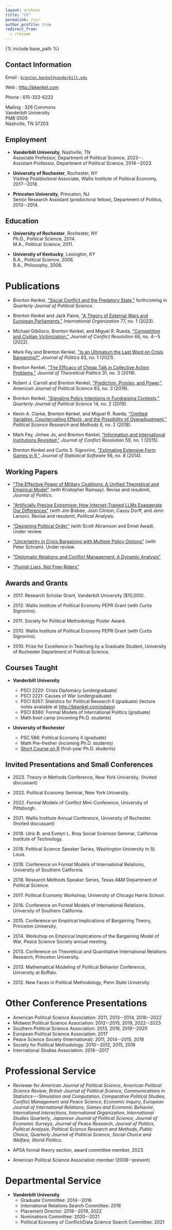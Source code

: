 ```yaml
---
layout: archive
title: "CV"
permalink: /cv/
author_profile: true
redirect_from:
  - /resume
---
```


{% include base_path %}

## Contact Information

Email
:   [`brenton.kenkel@vanderbilt.edu`](mailto:brenton.kenkel@vanderbilt.edu)

Web
:   <http://bkenkel.com>

Phone
:   615-322-6222

Mailing
:   326 Commons  
    Vanderbilt University  
    PMB 0505  
    Nashville, TN 37203 


## Employment

* **Vanderbilt University**, Nashville, TN  
  Associate Professor, Department of Political Science, 2023--.  
  Assistant Professor, Department of Political Science, 2014--2023.

* **University of Rochester**, Rochester, NY  
  Visiting Postdoctoral Associate, Wallis Institute of Political Economy, 2017--2018.

* **Princeton University**, Princeton, NJ  
  Senior Research Assistant (predoctoral fellow), Department of Politics, 2013--2014.


## Education

* **University of Rochester**, Rochester, NY  
  Ph.D., Political Science, 2014.  
  M.A., Political Science, 2011.

* **University of Kentucky**, Lexington, KY  
  B.A., Political Science, 2008.  
  B.A., Philosophy, 2008.


# Publications

* Brenton Kenkel, ["Social Conflict and the Predatory State,"](http://bkenkel.com/papers/social-conflict-predatory-state) forthcoming in *Quarterly Journal of Political Science*.

* Brenton Kenkel and Jack Paine, ["A Theory of External Wars and European Parliaments,"](https://doi.org/10.1017/S0020818322000303) *International Organization* 77, no. 1 (2023).

* Michael Gibilisco, Brenton Kenkel, and Miguel R. Rueda, ["Competition and Civilian Victimization,"](https://doi.org/10.1177/00220027211070621) *Journal of Conflict Resolution* 66, no. 4--5 (2022).

* Mark Fey and Brenton Kenkel, ["Is an Ultimatum the Last Word on Crisis Bargaining?"](https://doi.org/10.1086/708951) *Journal of Politics* 83, no. 1 (2021).

* Brenton Kenkel, ["The Efficacy of Cheap Talk in Collective Action Problems,"](https://doi.org/10.1177/0951629819850625) *Journal of Theoretical Politics* 31, no. 3 (2019).

* Robert J. Carroll and Brenton Kenkel, ["Prediction, Proxies, and Power,"](https://doi.org/10.1111/ajps.12442) *American Journal of Political Science* 63, no. 3 (2019).

* Brenton Kenkel, ["Signaling Policy Intentions in Fundraising Contests,"](http://dx.doi.org/10.1561/100.00018001) *Quarterly Journal of Political Science* 14, no. 2 (2019).

* Kevin A. Clarke, Brenton Kenkel, and Miguel R. Rueda, ["Omitted Variables, Countervailing Effects, and the Possibility of Overadjustment,"](https://doi.org/10.1017/psrm.2016.46) *Political Science Research and Methods* 6, no. 2 (2018).

* Mark Fey, Jinhee Jo, and Brenton Kenkel, ["Information and International Institutions Revisited,"](http://dx.doi.org/10.1177/0022002713503285) *Journal of Conflict Resolution* 59, no. 1 (2015).

* Brenton Kenkel and Curtis S. Signorino, ["Estimating Extensive Form Games in R,"](http://www.jstatsoft.org/v56/i08) *Journal of Statistical Software* 56, no. 8 (2014).


## Working Papers

* ["The Effective Power of Military Coalitions: A Unified Theoretical and Empirical Model"](http://bkenkel.com/papers/effective-power-coalitions) (with Kristopher Ramsay).  Revise and resubmit, *Journal of Politics*.

* ["Artificially Precise Extremism: How Internet-Trained LLMs Exaggerate Our Differences"](https://osf.io/preprints/socarxiv/5ecfa/) (with Jim Bisbee, Josh Clinton, Cassy Dorff, and Jenn Larson).  Revise and resubmit, *Political Analysis*.

* ["Designing Political Order"](http://bkenkel.com/papers/designing-political-order) (with Scott Abramson and Emiel Awad).  Under review.

* ["Uncertainty in Crisis Bargaining with Multiple Policy Options"](http://bkenkel.com/papers/hassling-design) (with Peter Schram).  Under review.

* ["Diplomatic Relations and Conflict Management: A Dynamic Analysis"](http://bkenkel.com/papers/diplomatic-relations-conflict)

* ["Punish Liars, Not Free-Riders"](http://bkenkel.com/papers/punish-liars)



## Awards and Grants

* 2017\.  Research Scholar Grant, Vanderbilt University (\$10,000).

* 2012\.  Wallis Institute of Political Economy PEPR Grant (with Curtis Signorino).

* 2011\.  Society for Political Methodology Poster Award.

* 2010\.  Wallis Institute of Political Economy PEPR Grant (with Curtis Signorino).

* 2010\.  Prize for Excellence in Teaching by a Graduate Student, University of Rochester Department of Political Science.


## Courses Taught

* **Vanderbilt University**
    * PSCI 2220: Crisis Diplomacy (undergraduate)
    * PSCI 2221: Causes of War (undergraduate)
    * PSCI 8357: Statistics for Political Research II (graduate) (lecture notes available at <http://bkenkel.com/pdaps>)
    * PSCI 8360: Formal Models of International Politics (graduate)
    * Math boot camp (incoming Ph.D. students)

* **University of Rochester**
    * PSC 586: Political Economy II (graduate)
    * Math Pre-fresher (incoming Ph.D. students)
    * [Short Course on R](https://github.com/brentonk/rcourse) (first-year Ph.D. students)


## Invited Presentations and Small Conferences

* 2023\.  Theory in Methods Conference, New York University.  (Invited discussant)

* 2022\.  Political Economy Seminar, New York University.

* 2022\.  Formal Models of Conflict Mini-Conference, University of Pittsburgh.

* 2021\.  Wallis Institute Annual Conference, University of Rochester.  (Invited discussant)

* 2018\.  Ulric B. and Evelyn L. Bray Social Sciences Seminar, California Institute of Technology.

* 2018\.  Political Science Speaker Series, Washington University in St. Louis.

* 2018\.  Conference on Formal Models of International Relations, University of Southern California.

* 2018\.  Research Methods Speaker Series, Texas A&M Department of Political Science.

* 2017\.  Political Economy Workshop, University of Chicago Harris School.

* 2016\.  Conference on Formal Models of International Relations, University of Southern California.

* 2015\.  Conference on Empirical Implications of Bargaining Theory, Princeton University.

* 2014\.  Workshop on Empirical Implications of the Bargaining Model of War, Peace Science Society annual meeting.

* 2013\. Conference on Theoretical and Quantitative International Relations Research, Princeton University.

* 2013\. Mathematical Modeling of Political Behavior Conference, University at Buffalo.

* 2012\. New Faces in Political Methodology, Penn State University.


# Other Conference Presentations

* American Political Science Association: 2011, 2013--2014, 2016--2022
* Midwest Political Science Association: 2012--2015, 2019, 2022--2023
* Southern Political Science Association: 2013, 2016, 2019--2020
* European Political Science Association: 2017
* Peace Science Society (International): 2011, 2014--2015, 2018
* Society for Political Methodology: 2010--2012, 2015, 2018
* International Studies Association: 2016--2017


# Professional Service

* Reviewer for *American Journal of Political Science*, *American Political Science Review*, *British Journal of Political Science*, *Communications in Statistics---Simulation and Computation*, *Comparative Political Studies*, *Conflict Management and Peace Science*, *Economic Inquiry*, *European Journal of International Relations*, *Games and Economic Behavior*, *International Interactions*, *International Organization*, *International Studies Quarterly*, *Japanese Journal of Political Science*, *Journal of Economic Surveys*, *Journal of Peace Research*, *Journal of Politics*, *Political Analysis*, *Political Science Research and Methods*, *Public Choice*, *Quarterly Journal of Political Science*, *Social Choice and Welfare*, *World Politics*.

* APSA formal theory section, award committee member, 2023.

* American Political Science Association member (2008--present)


# Departmental Service

* **Vanderbilt University**
    * Graduate Committee: 2014--2016
    * International Relations Search Committee: 2016
    * Placement Director: 2018--2019, 2022
    * Nominations Committee: 2020--2021
    * Political Economy of Conflict/Data Science Search Committee: 2021
